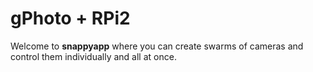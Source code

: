 # gPhoto + RPi2

Welcome to __snappyapp__ where you can create swarms of cameras and control them individually and all at once.
